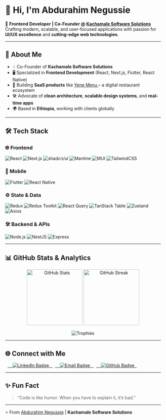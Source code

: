 # 👋 Hi, I'm Abdurahim Negussie  

🚀 **Frontend Developer | Co-Founder @ [Kachamale Software Solutions](https://github.com/)**  
Crafting modern, scalable, and user-focused applications with passion for **UI/UX excellence** and **cutting-edge web technologies**.  

---

## 🌟 About Me  
- 💡 Co-Founder of **Kachamale Software Solutions**  
- 🖥️ Specialized in **Frontend Development** (React, Next.js, Flutter, React Native)  
- 🎯 Building **SaaS products** like <a href="https://yenemenu.com/" target="_blank">
    Yene Menu
  </a> – a digital restaurant ecosystem  
- 🛠️ Advocate of **clean architecture**, **scalable design systems**, and **real-time apps**  
- 🌍 Based in **Ethiopia**, working with clients globally  

---

## 🛠️ Tech Stack  

### 🌐 Frontend
![React](https://img.shields.io/badge/React-20232A?style=for-the-badge&logo=react&logoColor=61DAFB)
![Next.js](https://img.shields.io/badge/Next.js-000000?style=for-the-badge&logo=nextdotjs&logoColor=white)
![shadcn/ui](https://img.shields.io/badge/shadcn/ui-0A0A0A?style=for-the-badge&logo=radixui&logoColor=white)
![Mantine](https://img.shields.io/badge/Mantine-339AF0?style=for-the-badge&logo=mantine&logoColor=white)
![MUI](https://img.shields.io/badge/Material_UI-0081CB?style=for-the-badge&logo=mui&logoColor=white)
![TailwindCSS](https://img.shields.io/badge/TailwindCSS-38B2AC?style=for-the-badge&logo=tailwind-css&logoColor=white)

### 📱 Mobile
![Flutter](https://img.shields.io/badge/Flutter-02569B?style=for-the-badge&logo=flutter&logoColor=white)
![React Native](https://img.shields.io/badge/React_Native-20232A?style=for-the-badge&logo=react&logoColor=61DAFB)

### ⚙️ State & Data
![Redux](https://img.shields.io/badge/Redux-593D88?style=for-the-badge&logo=redux&logoColor=white)
![Redux Toolkit](https://img.shields.io/badge/Redux_Toolkit-593D88?style=for-the-badge&logo=redux&logoColor=white)
![React Query](https://img.shields.io/badge/TanStack_Query-FF4154?style=for-the-badge&logo=react-query&logoColor=white)
![TanStack Table](https://img.shields.io/badge/TanStack_Table-FF4154?style=for-the-badge&logo=react-query&logoColor=white)
![Zustand](https://img.shields.io/badge/Zustand-181717?style=for-the-badge&logo=react&logoColor=white)
![Axios](https://img.shields.io/badge/Axios-5A29E4?style=for-the-badge&logo=axios&logoColor=white)

### 🛠 Backend & APIs
![Node.js](https://img.shields.io/badge/Node.js-43853D?style=for-the-badge&logo=node.js&logoColor=white)
![NestJS](https://img.shields.io/badge/NestJS-E0234E?style=for-the-badge&logo=nestjs&logoColor=white)
![Express](https://img.shields.io/badge/Express.js-000000?style=for-the-badge&logo=express&logoColor=white)

---

## 📊 GitHub Stats & Analytics  

<p align="center">
  <img src="https://github-readme-stats.vercel.app/api?username=Abdu1269&show_icons=true&theme=tokyonight" alt="GitHub Stats" height="180px"/>
  <img src="https://github-readme-streak-stats.herokuapp.com/?user=Abdu1269&theme=tokyonight" alt="GitHub Streak" height="180px"/>
</p>

<p align="center">
  <img src="https://github-profile-trophy.vercel.app/?username=Abdu1269&theme=algolia&no-frame=true&no-bg=true&margin-w=4" alt="Trophies" />
</p>

---

## 🌐 Connect with Me  

<p align="left">
  <a href="https://www.linkedin.com/in/abdurahim-negussie-483721310" target="_blank" rel="noopener noreferrer">
    <img src="https://img.shields.io/badge/LinkedIn-0077B5?style=for-the-badge&logo=linkedin&logoColor=white" alt="LinkedIn Badge"/>
  </a>
  <a href="mailto:abdu.negu1269@gmail.com" target="_blank" rel="noopener noreferrer">
    <img src="https://img.shields.io/badge/Email-D14836?style=for-the-badge&logo=gmail&logoColor=white" alt="Email Badge"/>
  </a>
  <a href="https://github.com/YOUR-USERNAME" target="_blank" rel="noopener noreferrer">
    <img src="https://img.shields.io/badge/GitHub-100000?style=for-the-badge&logo=github&logoColor=white" alt="GitHub Badge"/>
  </a>
</p>

---

## ✨ Fun Fact  
> “Code is like humor. When you have to explain it, it’s bad.”  

---

⭐️ From [Abdurahim Negussie]([https://github.com/your-username](https://github.com/Abdu1269)) | **Kachamale Software Solutions**
